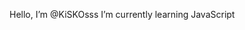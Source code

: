 Hello, I’m @KiSKOsss
I’m currently learning JavaScript


<!---
KiSKOsss/KiSKOsss is a ✨ special ✨ repository because its `README.md` (this file) appears on your GitHub profile.
You can click the Preview link to take a look at your changes.
--->
